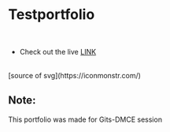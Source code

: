# Testportfolio
<br>

- Check out the live [LINK](https://jay-2000.github.io/testportfolio/)

<br>
[source of svg](https://iconmonstr.com/)
<br>

## Note:

This portfolio was made for Gits-DMCE session
